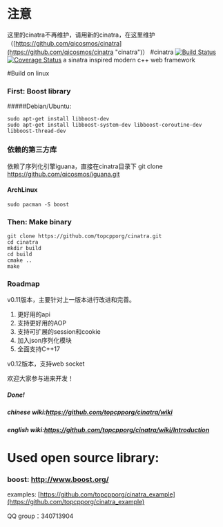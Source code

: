 # 注意
这里的cinatra不再维护，请用新的cinatra，在这里维护（[https://github.com/qicosmos/cinatra](https://github.com/qicosmos/cinatra "cinatra")）
#cinatra 
[![Build Status](https://travis-ci.org/topcpporg/cinatra.svg?branch=master)](https://travis-ci.org/topcpporg/cinatra)
[![Coverage Status](https://coveralls.io/repos/topcpporg/cinatra/badge.svg?branch=master&service=github)](https://coveralls.io/github/topcpporg/cinatra?branch=master)
a sinatra inspired modern c++ web framework

#Build on linux

### First: Boost library
#####Debian/Ubuntu:

```
sudo apt-get install libboost-dev
sudo apt-get install libboost-system-dev libboost-coroutine-dev libboost-thread-dev

```

### 依赖的第三方库

依赖了序列化引擎iguana，直接在cinatra目录下 git clone https://github.com/qicosmos/iguana.git

#### ArchLinux
```
sudo pacman -S boost
```

### Then: Make binary
```
git clone https://github.com/topcpporg/cinatra.git
cd cinatra
mkdir build
cd build
cmake ..
make
```

### Roadmap

v0.11版本，主要针对上一版本进行改进和完善。

1. 更好用的api
2. 支持更好用的AOP
3. 支持可扩展的session和cookie
4. 加入json序列化模块
5. 全面支持C++17

v0.12版本，支持web socket

欢迎大家参与进来开发！

##### Done!

##### chinese wiki:https://github.com/topcpporg/cinatra/wiki
##### english wiki:https://github.com/topcpporg/cinatra/wiki/Introduction

# Used open source library:
### boost: http://www.boost.org/

examples: [https://github.com/topcpporg/cinatra_example](https://github.com/topcpporg/cinatra_example)

QQ group：340713904
